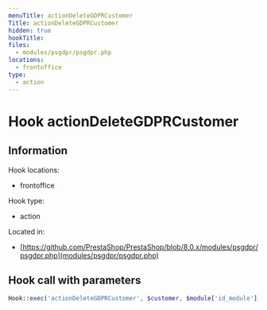 ```yaml
---
menuTitle: actionDeleteGDPRCustomer
Title: actionDeleteGDPRCustomer
hidden: true
hookTitle: 
files:
  - modules/psgdpr/psgdpr.php
locations:
  - frontoffice
type:
  - action
---
```


# Hook actionDeleteGDPRCustomer

## Information

Hook locations: 
  - frontoffice

Hook type: 
  - action

Located in: 
  - [https://github.com/PrestaShop/PrestaShop/blob/8.0.x/modules/psgdpr/psgdpr.php](modules/psgdpr/psgdpr.php)

## Hook call with parameters

```php
Hook::exec('actionDeleteGDPRCustomer', $customer, $module['id_module'])
```